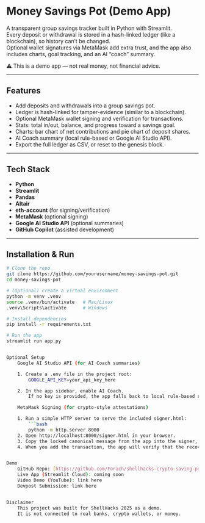 # Money Savings Pot (Demo App)

A transparent group savings tracker built in Python with Streamlit.  
Every deposit or withdrawal is stored in a hash-linked ledger (like a blockchain), so history can’t be changed.  
Optional wallet signatures via MetaMask add extra trust, and the app also includes charts, goal tracking, and an AI “coach” summary.

⚠️ This is a demo app — not real money, not financial advice.

---

## Features
- Add deposits and withdrawals into a group savings pot.
- Ledger is hash-linked for tamper-evidence (similar to a blockchain).
- Optional MetaMask wallet signing and verification for transactions.
- Stats: total in/out, balance, and progress toward a savings goal.
- Charts: bar chart of net contributions and pie chart of deposit shares.
- AI Coach summary (local rule-based or Google AI Studio API).
- Export the full ledger as CSV, or reset to the genesis block.

---

## Tech Stack
- **Python**
- **Streamlit**
- **Pandas**
- **Altair**
- **eth-account** (for signing/verification)
- **MetaMask** (optional signing)
- **Google AI Studio API** (optional summaries)
- **GitHub Copilot** (assisted development)

---

## Installation & Run

```bash
# Clone the repo
git clone https://github.com/yourusername/money-savings-pot.git
cd money-savings-pot

# (Optional) create a virtual environment
python -m venv .venv
source .venv/bin/activate   # Mac/Linux
.venv\Scripts\activate      # Windows

# Install dependencies
pip install -r requirements.txt

# Run the app
streamlit run app.py


Optional Setup
    Google AI Studio API (for AI Coach summaries)

    1. Create a .env file in the project root:
        GOOGLE_API_KEY=your_api_key_here

    2. In the app sidebar, enable AI Coach.
        If no key is provided, the app falls back to local rule-based summaries.

    MetaMask Signing (for crypto-style attestations)

    1. Run a simple HTTP server to serve the included signer.html:
        ```bash
        python -m http.server 8000
    2. Open http://localhost:8000/signer.html in your browser.
    3. Copy the locked canonical message from the app into the signer, sign it with MetaMask, and paste the Address + Signature back into the app.
    4. When you add the transaction, the app will verify that the recovered signer matches the entered wallet address.


Demo
    GitHub Repo: [https://github.com/Forach/shellhacks-crypto-saving-pot-2025]
    Live App (Streamlit Cloud): coming soon
    Video Demo (YouTube): link here
    Devpost Submission: link here


Disclaimer
    This project was built for ShellHacks 2025 as a demo.
    It is not connected to real banks, crypto wallets, or money.